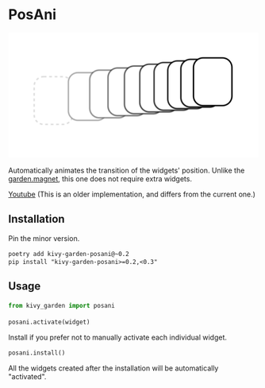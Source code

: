 # PosAni

![logo.png](logo.png)

Automatically animates the transition of the widgets' position.
Unlike the [garden.magnet](https://github.com/kivy-garden/garden.magnet), this one does not require extra widgets.

[Youtube](https://youtu.be/Lb2zzaq3i0E) (This is an older implementation, and differs from the current one.)


## Installation

Pin the minor version.

```text
poetry add kivy-garden-posani@~0.2
pip install "kivy-garden-posani>=0.2,<0.3"
```

## Usage

```python
from kivy_garden import posani

posani.activate(widget)
```

Install if you prefer not to manually activate each individual widget.

```python
posani.install()
```

All the widgets created after the installation will be automatically "activated".
